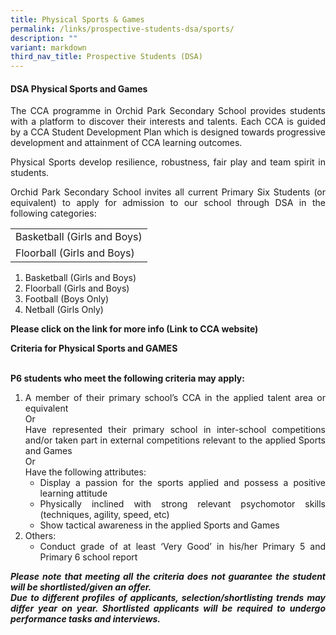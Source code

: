 ```yaml
---
title: Physical Sports & Games
permalink: /links/prospective-students-dsa/sports/
description: ""
variant: markdown
third_nav_title: Prospective Students (DSA)
---
```

<div align="justify">

<h4>DSA Physical Sports and Games</h4>

<p>The CCA programme in Orchid Park Secondary School provides students with a platform to discover their interests and talents. Each CCA is guided by a CCA Student Development Plan which is designed towards progressive development and attainment of CCA learning outcomes.</p>

<p>Physical Sports develop resilience, robustness, fair play and team spirit in students.</p>

<p>Orchid Park Secondary School invites all current Primary Six Students (or equivalent) to apply for admission to our school through DSA in the following categories:</p>

<table align="centre"><tbody><tr><td>Basketball (Girls and Boys)</td>
</tr><tr><td>Floorball (Girls and Boys)</td>

</tr></tbody></table>
	
<ol><li>Basketball (Girls and Boys)
</li><li>Floorball (Girls and Boys)
</li><li>Football (Boys Only)
</li><li>Netball (Girls Only)</li></ol>

<p><strong>Please click on the link for more info (Link to CCA website)</strong></p>

<strong>Criteria for Physical Sports and GAMES

<br>P6 students who meet the following criteria may apply:</strong>

<ol><li>A member of their primary school’s CCA in the applied talent area or equivalent<br>Or<br>Have represented their primary school in inter-school competitions and/or taken part in external competitions relevant to the applied Sports and Games<br>Or<br>Have the following attributes:
<ul><li>Display a passion for the sports applied and possess a positive learning attitude
</li><li>Physically inclined with strong relevant psychomotor skills (techniques, agility, speed, etc)
</li><li>Show tactical awareness in the applied Sports and Games</li></ul>
</li><li>Others:
	<ul><li>Conduct grade of at least ‘Very Good’ in his/her Primary 5 and Primary 6 school report</li></ul></li></ol>

<p><strong><em>Please note that meeting all the criteria does not guarantee the student will be shortlisted/given an offer.<br>Due to different profiles of applicants, selection/shortlisting trends may differ year on year. Shortlisted applicants will be required to undergo performance tasks and interviews.</em></strong></p>
	
</div>